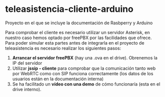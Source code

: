 # teleasistencia-cliente-arduino

Proyecto en el que se incluye la documentación de Rasbperry y Arduino

Para comprobar el cliente es necesario utilizar un servidor Asterisk, en nuestro caso hemos optado por freePBX por las facilidades que ofrece. Para poder simular esta partes antes de integrarla en el proyecto de teleasistencia es necesario realizar los siguientes pasos:
1. **Arrancar el servidor freePBX** (hay una .ova en el drive). Obrenemos la IP del servidor
2. Utilizar **jssip - cliente** para comprobar que la comunicación tanto web por WebRTC como con SIP funciona correctamente (los datos de los usuarios están en la documentación interna)
3. Se ha facilitado un **vídeo con una demo** de cómo funcionaría (esta en el drive interno).

